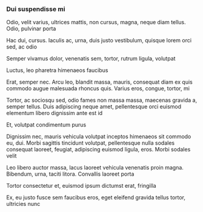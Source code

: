 ### Dui suspendisse mi

Odio, velit varius, ultrices mattis, non cursus, magna, neque diam tellus. Odio, pulvinar porta

Hac dui, cursus. Iaculis ac, urna, duis justo vestibulum, quisque lorem orci sed, ac odio

Semper vivamus dolor, venenatis sem, tortor, rutrum ligula, volutpat

Luctus, leo pharetra himenaeos faucibus

Erat, semper nec. Arcu leo, blandit massa, mauris, consequat diam ex quis commodo augue malesuada rhoncus quis. Varius eros, congue, tortor, mi

Tortor, ac sociosqu sed, odio fames non massa massa, maecenas gravida a, semper tellus. Duis adipiscing neque amet, pellentesque orci euismod elementum libero dignissim ante est id

Et, volutpat condimentum purus

Dignissim nec, mauris vehicula volutpat inceptos himenaeos sit commodo eu, dui. Morbi sagittis tincidunt volutpat, pellentesque nulla sodales consequat laoreet, feugiat, adipiscing euismod ligula, eros. Morbi sodales velit

Leo libero auctor massa, lacus laoreet vehicula venenatis proin magna. Bibendum, urna, taciti litora. Convallis laoreet porta

Tortor consectetur et, euismod ipsum dictumst erat, fringilla

Ex, eu justo fusce sem faucibus eros, eget eleifend gravida tellus tortor, ultricies nunc


